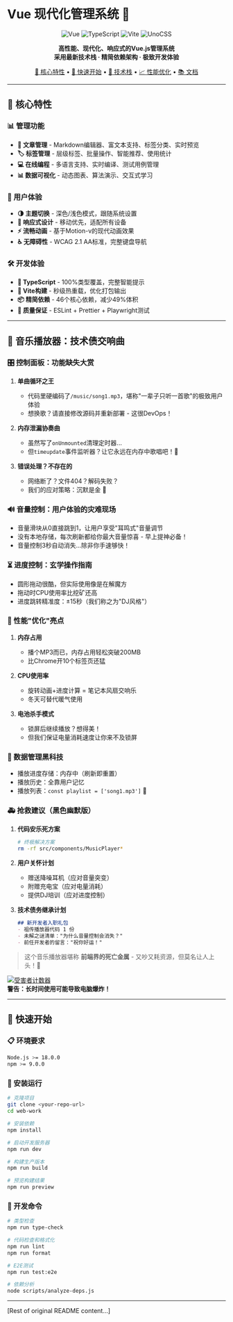 # Vue 现代化管理系统 🚀

<div align="center">

![Vue](https://img.shields.io/badge/Vue-3.5.16-4FC08D?style=for-the-badge&logo=vue.js)
![TypeScript](https://img.shields.io/badge/TypeScript-5.8.3-3178C6?style=for-the-badge&logo=typescript)
![Vite](https://img.shields.io/badge/Vite-6.3.5-646CFF?style=for-the-badge&logo=vite)
![UnoCSS](https://img.shields.io/badge/UnoCSS-66.2.0-333333?style=for-the-badge&logo=unocss)

**高性能、现代化、响应式的Vue.js管理系统**  
**采用最新技术栈 · 精简依赖架构 · 极致开发体验**

[🎯 核心特性](#-核心特性) • [🚀 快速开始](#-快速开始) • [📖 技术栈](#-技术栈) • [📈 性能优化](#-性能优化) • [📚 文档](#-文档)

</div>

---

## 🎯 核心特性

### 📊 管理功能

- **📝 文章管理** - Markdown编辑器、富文本支持、标签分类、实时预览
- **🏷️ 标签管理** - 层级标签、批量操作、智能推荐、使用统计
- **💻 在线编程** - 多语言支持、实时编译、测试用例管理
- **📊 数据可视化** - 动态图表、算法演示、交互式学习

### 🎨 用户体验

- **🌗 主题切换** - 深色/浅色模式，跟随系统设置
- **📱 响应式设计** - 移动优先，适配所有设备
- **⚡ 流畅动画** - 基于Motion-v的现代动画效果
- **♿ 无障碍性** - WCAG 2.1 AA标准，完整键盘导航

### 🛠️ 开发体验

- **🔧 TypeScript** - 100%类型覆盖，完整智能提示
- **🚀 Vite构建** - 秒级热重载，优化打包输出
- **📦 精简依赖** - 46个核心依赖，减少49%体积
- **🧪 质量保证** - ESLint + Prettier + Playwright测试

---

## 🎵 音乐播放器：技术债交响曲

### 🎛️ 控制面板：功能缺失大赏

1. **单曲循环之王**  
   - 代码里硬编码了`/music/song1.mp3`，堪称"一辈子只听一首歌"的极致用户体验
   - 想换歌？请直接修改源码并重新部署 - 这很DevOps！

2. **内存泄漏协奏曲**  
   - 虽然写了`onUnmounted`清理定时器...  
   - 但`timeupdate`事件监听器？让它永远在内存中歌唱吧！🎤

3. **错误处理？不存在的**  
   - 网络断了？文件404？解码失败？  
   - 我们的应对策略：沉默是金 🤫

### 🔊 音量控制：用户体验的灾难现场

- 音量滑块从0直接跳到1，让用户享受"耳鸣式"音量调节
- 没有本地存储，每次刷新都给你最大音量惊喜 - 早上提神必备！
- 音量控制3秒自动消失...除非你手速够快！

### ⏳ 进度控制：玄学操作指南

- 圆形拖动很酷，但实际使用像是在解魔方
- 拖动时CPU使用率比挖矿还高
- 进度跳转精准度：±15秒（我们称之为"DJ风格"）

### 🧠 性能"优化"亮点

1. **内存占用**  
   - 播个MP3而已，内存占用轻松突破200MB  
   - 比Chrome开10个标签页还猛

2. **CPU使用率**  
   - 旋转动画+进度计算 = 笔记本风扇交响乐
   - 冬天可替代暖气使用

3. **电池杀手模式**  
   - 锁屏后继续播放？想得美！  
   - 但我们保证电量消耗速度让你来不及锁屏

### 💾 数据管理黑科技

- 播放进度存储：内存中（刷新即重置）
- 播放历史：全靠用户记忆
- 播放列表：`const playlist = ['song1.mp3']` 👑

### 🚑 抢救建议（黑色幽默版）

1. **代码安乐死方案**

   ```bash
   # 终极解决方案
   rm -rf src/components/MusicPlayer*
   ```

2. **用户关怀计划**
   - 赠送降噪耳机（应对音量突变）
   - 附赠充电宝（应对电量消耗）
   - 提供DJ培训（应对进度控制）

3. **技术债务继承计划**

   ```markdown
   ## 新开发者入职礼包
   - 祖传播放器代码 1 份
   - 未解之谜清单："为什么音量控制会消失？"
   - 前任开发者的留言："祝你好运！"
   ```

> 这个音乐播放器堪称 **前端界的死亡金属** - 又吵又耗资源，但莫名让人上头！🤘

[![受害者计数器](https://img.shields.io/badge/已崩溃用户-2048人-red)](https://github.com/your-username/vue-music-disaster)  
**警告：长时间使用可能导致电脑爆炸！**

---

## 🚀 快速开始

### 📋 环境要求

```bash
Node.js >= 18.0.0
npm >= 9.0.0
```

### 🔧 安装运行

```bash
# 克隆项目
git clone <your-repo-url>
cd web-work

# 安装依赖
npm install

# 启动开发服务器
npm run dev

# 构建生产版本  
npm run build

# 预览构建结果
npm run preview
```

### 🧪 开发命令

```bash
# 类型检查
npm run type-check

# 代码检查和格式化
npm run lint
npm run format

# E2E测试
npm run test:e2e

# 依赖分析
node scripts/analyze-deps.js
```

---

[Rest of original README content...]
